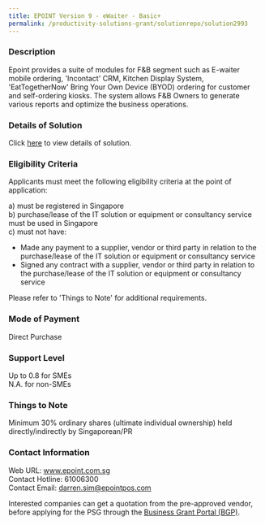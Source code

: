 ```yaml
---
title: EPOINT Version 9 - eWaiter - Basic+
permalink: /productivity-solutions-grant/solutionrepo/solution2993
---
```


### Description

Epoint provides a suite of modules for F&B segment such as E-waiter mobile ordering, 'Incontact' CRM, Kitchen Display System, 'EatTogetherNow' Bring Your Own Device (BYOD) ordering for customer and self-ordering kiosks. The system allows F&B Owners to generate various reports and optimize the business operations.

### Details of Solution

Click <a href='https://www.gobusiness.gov.sg/images/psg/Epoint_20220006_Desensitised_Annex_3_Part_2.pdf' target='_blank' rel='noopener'>here</a> to view details of solution.

### Eligibility Criteria

Applicants must meet the following eligibility criteria at the point of application:

a) must be registered in Singapore <br>
b) purchase/lease of the IT solution or equipment or consultancy service must be used in Singapore <br>
c) must not have:
- Made any payment to a supplier, vendor or third party in relation to the purchase/lease of the IT solution or equipment or consultancy service
- Signed any contract with a supplier, vendor or third party in relation to the purchase/lease of the IT solution or equipment or consultancy service

Please refer to 'Things to Note' for additional requirements.

### Mode of Payment
Direct Purchase

### Support Level
Up to 0.8 for SMEs <br>
N.A. for non-SMEs

### Things to Note
Minimum 30% ordinary shares (ultimate individual ownership) held directly/indirectly by Singaporean/PR

### Contact Information
Web URL: www.epoint.com.sg <br>Contact Hotline: 61006300 <br>Contact Email: darren.sim@epointpos.com <br>

Interested companies can get a quotation from the pre-approved vendor, before applying for the PSG through the <a target='_blank' rel='noopener' href='https://www.businessgrants.gov.sg/'>Business Grant Portal (BGP)</a>.
